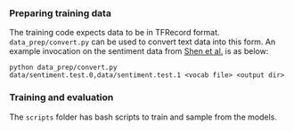 ### Preparing training data

The training code expects data to be in TFRecord format. `data_prep/convert.py` can be used to convert text data into this form. An example invocation on the sentiment data from [Shen et al.](https://github.com/shentianxiao/language-style-transfer/tree/master/data/yelp) is as below:
```
python data_prep/convert.py data/sentiment.test.0,data/sentiment.test.1 <vocab file> <output dir>
```

### Training and evaluation
The `scripts` folder has bash scripts to train and sample from the models.
